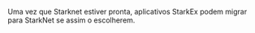 Uma vez que Starknet estiver pronta, aplicativos StarkEx podem migrar para StarkNet se assim o escolherem.